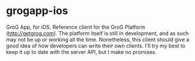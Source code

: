 # grogapp-ios
GroG App, for iOS.
Reference client for the GroG Platform (http://getgrog.com). The platform itself is still in development,
and as such may not be up or working all the time. Nonetheless, this client should give a good idea of how developers
can write their own clients. I'll try my best to keep it up to date with the server API, but I make no promises.
